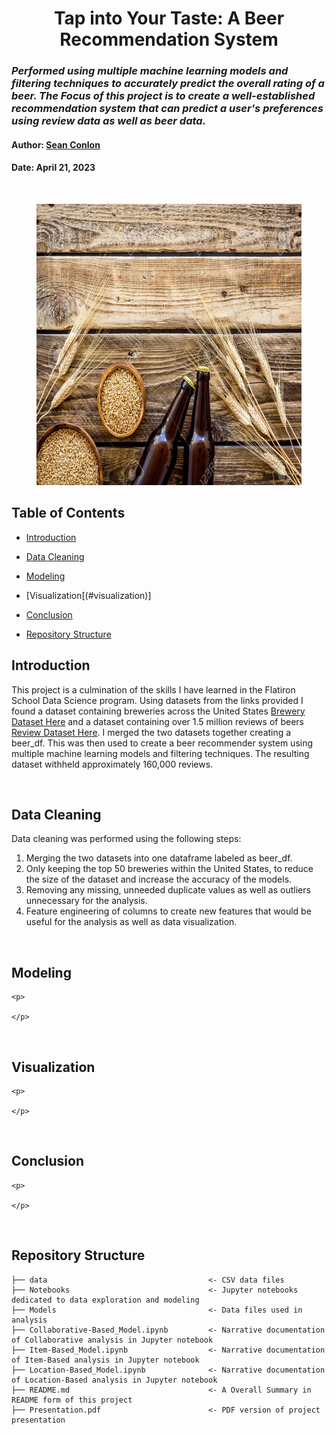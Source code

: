 <center>
    <h1> 
        Tap into Your Taste: A Beer Recommendation System
    </h1>
</center>

### <i> Performed using multiple machine learning models and filtering techniques to accurately predict the overall rating of a beer. The Focus of this project is to create a well-established recommendation system that can predict a user's preferences using review data as well as beer data.
</i> 

#### Author: [Sean Conlon](https://www.linkedin.com/in/seanconlon29/)
#### Date: April 21, 2023

<br>

<figure>
    <p align="center">
    <img src="Illustrations/beerbackground.webp"
         alt="Beer Picture for README"
         width="800"
         height="450">
    </p>
</figure>

## Table of Contents

- [Introduction](#introduction)

- [Data Cleaning](#data-cleaning)
- [Modeling](#modeling)
- [Visualization[(#visualization)]
- [Conclusion](#conclusion)
- [Repository Structure](#repository-structure)

## Introduction

This project is a culmination of the skills I have learned in the Flatiron School Data Science program. Using datasets from the links provided I found a dataset containing breweries across the United States [Brewery Dataset Here](https://www.kaggle.com/code/stansilas/mapping-brewery-pubs-across-us-states/input) and a dataset containing over 1.5 million reviews of beers [Review Dataset Here](https://www.kaggle.com/datasets/thedevastator/1-5-million-beer-reviews-from-beer-advocate). I merged the two datasets together creating a beer_df. This was then used to create a beer recommender system using multiple machine learning models and filtering techniques. The resulting dataset withheld approximately 160,000 reviews.

<br>

## Data Cleaning
Data cleaning was performed using the following steps:
1. Merging the two datasets into one dataframe labeled as beer_df.
2. Only keeping the top 50 breweries within the United States, to reduce the size of the dataset and increase the accuracy of the models. 
3. Removing any missing, unneeded duplicate values as well as outliers unnecessary for the analysis.
4. Feature engineering of columns to create new features that would be useful for the analysis as well as data visualization.

<br>


## Modeling
    <p>
        
    </p>

<br>

## Visualization
    <p>
        
    </p>

<br>

## Conclusion
    <p>
        
    </p>

<br>


## Repository Structure

```
├── data                                    <- CSV data files
├── Notebooks                               <- Jupyter notebooks dedicated to data exploration and modeling
├── Models                                  <- Data files used in analysis
├── Collaborative-Based_Model.ipynb         <- Narrative documentation of Collaborative analysis in Jupyter notebook
├── Item-Based_Model.ipynb                  <- Narrative documentation of Item-Based analysis in Jupyter notebook
├── Location-Based_Model.ipynb              <- Narrative documentation of Location-Based analysis in Jupyter notebook
├── README.md                               <- A Overall Summary in README form of this project
├── Presentation.pdf                        <- PDF version of project presentation
```
